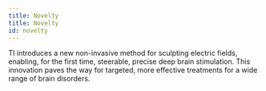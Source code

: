 ```yaml
---
title: Novelty
title: Novelty
id: novelty
---
```

TI introduces a new non-invasive method for sculpting electric fields, enabling, for the first time, steerable, precise deep brain stimulation. This innovation paves the way for targeted, more effective treatments for a wide range of brain disorders.
